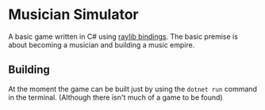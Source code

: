 # Musician Simulator

A basic game written in C# using [raylib bindings](https://github.com/ZeroElectric/Raylib-CSharp-Vinculum). The basic premise is about becoming a musician and building a music empire.

## Building
At the moment the game can be built just by using the `dotnet run` command in the terminal. (Although there isn't much of a game to be found)